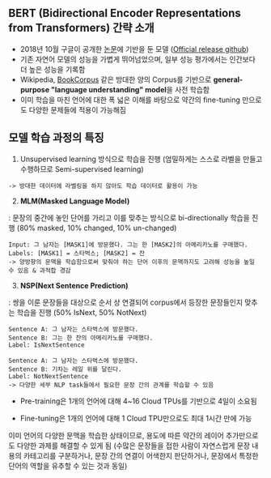 ## BERT (Bidirectional Encoder Representations from Transformers) 간략 소개

- 2018년 10월 구글이 공개한 [논문](https://arxiv.org/abs/1810.04805)에 기반을 둔 모델 ([Official release github](https://github.com/google-research/bert))
- 기존 자연어 모델의 성능을 가볍게 뛰어넘었으며, 일부 성능 평가에서는 인간보다 더 높은 성능을 기록함
- Wikipedia, [BookCorpus](https://yknzhu.wixsite.com/mbweb) 같은 방대한 양의 Corpus를 기반으로 **general-purpose "language understanding" model**을 사전 학습함
- 이미 학습을 마친 언어에 대한 폭 넓은 이해를 바탕으로 약간의 fine-tuning 만으로도 다양한 문제들에 적용이 가능해짐



## 모델 학습 과정의 특징

1. Unsupervised learning 방식으로 학습을 진행 (엄밀하게는 스스로 라벨을 만들고 수행하므로 Semi-supervised learning)

```
-> 방대한 데이터에 라벨링을 하지 않아도 학습 데이터로 활용이 가능 
```

2. **MLM(Masked Language Model)**

: 문장의 중간에 놓인 단어를 가리고 이를 맞추는 방식으로 bi-directionally 학습을 진행 (80% masked, 10% changed, 10% un-changed)

```
Input: 그 남자는 [MASK1]에 방문했다. 그는 한 [MASK2]의 아메리카노를 구매했다. 
Labels: [MASK1] = 스타벅스; [MASK2] = 잔
-> 양방향의 문맥을 학습함으로써 맞춰야 하는 단어 이후의 문맥까지도 고려해 성능을 높일 수 있음 & 과적합 경감
```

3. **NSP(Next Sentence Prediction)**

: 쌍을 이룬 문장들을 대상으로 순서 상 연결되어 corpus에서 등장한 문장들인지 맞추는 학습을 진행 (50% IsNext, 50% NotNext)

```
Sentence A: 그 남자는 스타벅스에 방문했다.
Sentence B: 그는 한 잔의 아메리카노를 구매했다.
Label: IsNextSentence

Sentence A: 그 남자는 스타벅스에 방문했다.
Sentence B: 기차는 레일 위를 달린다.
Label: NotNextSentence
-> 다양한 세부 NLP task들에서 필요한 문장 간의 관계를 학습할 수 있음
```



* Pre-training은 1개의 언어에 대해 4~16 Cloud TPUs를 기반으로 4일이 소요됨

* Fine-tuning은 1개의 언어에 대해 1 Cloud TPU만으로도 최대 1시간 만에 가능



이미 언어의 다양한 문맥을 학습한 상태이므로, 용도에 따른 약간의 레이어 추가만으로도 다양한 과제를 해결할 수 있게 됨 (수많은 문장들을 접한 사람이 자연스럽게 문장 내용의 카테고리를 구분하거나, 문장 간의 연결이 어색한지 판단하거나, 문장에서 특정한 단어의 역할을 유추할 수 있는 것과 동일)
